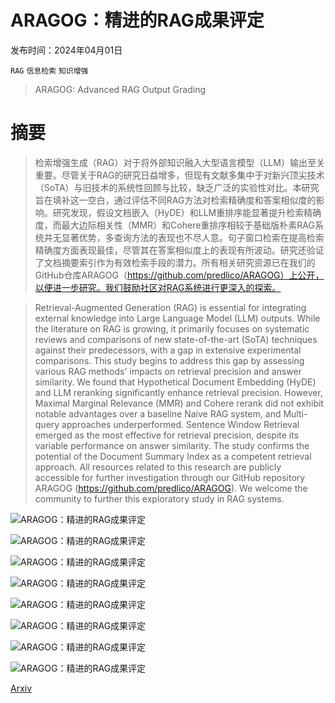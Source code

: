 # ARAGOG：精进的RAG成果评定

发布时间：2024年04月01日

`RAG` `信息检索` `知识增强`

> ARAGOG: Advanced RAG Output Grading

# 摘要

> 检索增强生成（RAG）对于将外部知识融入大型语言模型（LLM）输出至关重要。尽管关于RAG的研究日益增多，但现有文献多集中于对新兴顶尖技术（SoTA）与旧技术的系统性回顾与比较，缺乏广泛的实验性对比。本研究旨在填补这一空白，通过评估不同RAG方法对检索精确度和答案相似度的影响。研究发现，假设文档嵌入（HyDE）和LLM重排序能显著提升检索精确度，而最大边际相关性（MMR）和Cohere重排序相较于基础版朴素RAG系统并无显著优势，多查询方法的表现也不尽人意。句子窗口检索在提高检索精确度方面表现最佳，尽管其在答案相似度上的表现有所波动。研究还验证了文档摘要索引作为有效检索手段的潜力。所有相关研究资源已在我们的GitHub仓库ARAGOG（https://github.com/predlico/ARAGOG）上公开，以便进一步研究。我们鼓励社区对RAG系统进行更深入的探索。

> Retrieval-Augmented Generation (RAG) is essential for integrating external knowledge into Large Language Model (LLM) outputs. While the literature on RAG is growing, it primarily focuses on systematic reviews and comparisons of new state-of-the-art (SoTA) techniques against their predecessors, with a gap in extensive experimental comparisons. This study begins to address this gap by assessing various RAG methods' impacts on retrieval precision and answer similarity. We found that Hypothetical Document Embedding (HyDE) and LLM reranking significantly enhance retrieval precision. However, Maximal Marginal Relevance (MMR) and Cohere rerank did not exhibit notable advantages over a baseline Naive RAG system, and Multi-query approaches underperformed. Sentence Window Retrieval emerged as the most effective for retrieval precision, despite its variable performance on answer similarity. The study confirms the potential of the Document Summary Index as a competent retrieval approach. All resources related to this research are publicly accessible for further investigation through our GitHub repository ARAGOG (https://github.com/predlico/ARAGOG). We welcome the community to further this exploratory study in RAG systems.

![ARAGOG：精进的RAG成果评定](../../../paper_images/2404.01037/rag_overview.png)

![ARAGOG：精进的RAG成果评定](../../../paper_images/2404.01037/rag_w_hyde.png)

![ARAGOG：精进的RAG成果评定](../../../paper_images/2404.01037/rag_w_multiquery.png)

![ARAGOG：精进的RAG成果评定](../../../paper_images/2404.01037/rag_w_rerank.png)

![ARAGOG：精进的RAG成果评定](../../../paper_images/2404.01037/data_prep_mind_map.png)

![ARAGOG：精进的RAG成果评定](../../../paper_images/2404.01037/retr_prec_diagram.png)

![ARAGOG：精进的RAG成果评定](../../../paper_images/2404.01037/boxplot_retr_precision.png)

![ARAGOG：精进的RAG成果评定](../../../paper_images/2404.01037/boxplot_answer_sim.png)

[Arxiv](https://arxiv.org/abs/2404.01037)